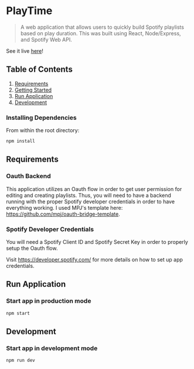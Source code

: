 # PlayTime

> A web application that allows users to quickly build Spotify playlists based on play duration. This was built using React, Node/Express, and Spotify Web API.

See it live [here](https://spotify-playtime.herokuapp.com)!

## Table of Contents

1. [Requirements](#requirements)
1. [Getting Started](#getting-started)
1. [Run Application](#run-application)
1. [Development](#development)

### Installing Dependencies

From within the root directory:

```sh
npm install
```
## Requirements

### Oauth Backend

This application utilizes an Oauth flow in order to get user permission for editing and creating playlists. Thus, you will need to have a backend running with the proper Spotify developer credentials in order to have everything working. I used MPJ's template here: https://github.com/mpj/oauth-bridge-template.

### Spotify Developer Credentials

You will need a Spotify Client ID and Spotify Secret Key in order to properly setup the Oauth flow.

Visit https://developer.spotify.com/ for more details on how to set up app credentials.

## Run Application

### Start app in production mode

```sh
npm start
```

## Development

### Start app in development mode

```sh
npm run dev
```
